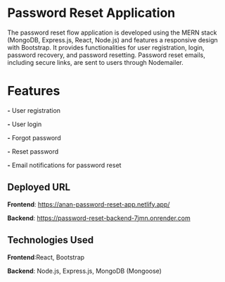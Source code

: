 # Password Reset Application
The password reset flow application is developed using the MERN stack (MongoDB, Express.js, React, Node.js) and features a responsive design with Bootstrap. It provides functionalities for user registration, login, password recovery, and password resetting. Password reset emails, including secure links, are sent to users through Nodemailer.

# Features

**-** User registration
  
**-** User login
  
**-** Forgot password
  
**-** Reset password
  
**-** Email notifications for password reset

## Deployed URL

**Frontend**: https://anan-password-reset-app.netlify.app/

**Backend**: https://password-reset-backend-7jmn.onrender.com
  
## Technologies Used

**Frontend**:React, Bootstrap

**Backend**: Node.js, Express.js, MongoDB (Mongoose)



